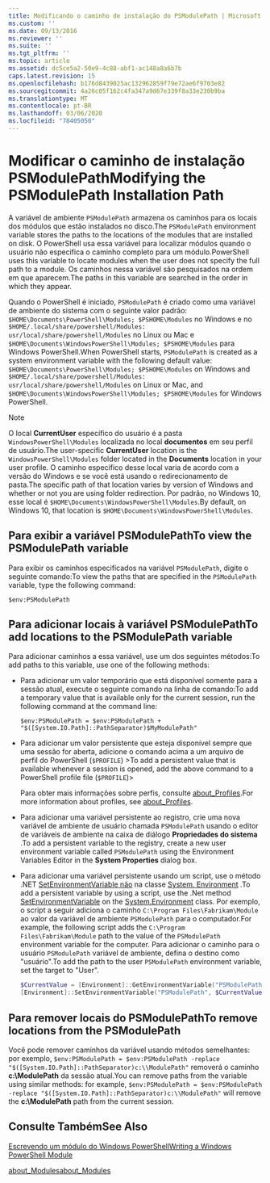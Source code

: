 ```yaml
---
title: Modificando o caminho de instalação do PSModulePath | Microsoft Docs
ms.custom: ''
ms.date: 09/13/2016
ms.reviewer: ''
ms.suite: ''
ms.tgt_pltfrm: ''
ms.topic: article
ms.assetid: dc5ce5a2-50e9-4c88-abf1-ac148a8a6b7b
caps.latest.revision: 15
ms.openlocfilehash: b176d8439025ac132962859f79e72ae6f9703e82
ms.sourcegitcommit: 4a26c05f162c4fa347a9d67e339f8a33e230b9ba
ms.translationtype: MT
ms.contentlocale: pt-BR
ms.lasthandoff: 03/06/2020
ms.locfileid: "78405050"
---
```

# <a name="modifying-the-psmodulepath-installation-path"></a><span data-ttu-id="b3886-102">Modificar o caminho de instalação PSModulePath</span><span class="sxs-lookup"><span data-stu-id="b3886-102">Modifying the PSModulePath Installation Path</span></span>

<span data-ttu-id="b3886-103">A variável de ambiente `PSModulePath` armazena os caminhos para os locais dos módulos que estão instalados no disco.</span><span class="sxs-lookup"><span data-stu-id="b3886-103">The `PSModulePath` environment variable stores the paths to the locations of the modules that are installed on disk.</span></span> <span data-ttu-id="b3886-104">O PowerShell usa essa variável para localizar módulos quando o usuário não especifica o caminho completo para um módulo.</span><span class="sxs-lookup"><span data-stu-id="b3886-104">PowerShell uses this variable to locate modules when the user does not specify the full path to a module.</span></span> <span data-ttu-id="b3886-105">Os caminhos nessa variável são pesquisados na ordem em que aparecem.</span><span class="sxs-lookup"><span data-stu-id="b3886-105">The paths in this variable are searched in the order in which they appear.</span></span>

<span data-ttu-id="b3886-106">Quando o PowerShell é iniciado, `PSModulePath` é criado como uma variável de ambiente do sistema com o seguinte valor padrão: `$HOME\Documents\PowerShell\Modules; $PSHOME\Modules` no Windows e no `$HOME/.local/share/powershell/Modules: usr/local/share/powershell/Modules` no Linux ou Mac e `$HOME\Documents\WindowsPowerShell\Modules; $PSHOME\Modules` para Windows PowerShell.</span><span class="sxs-lookup"><span data-stu-id="b3886-106">When PowerShell starts, `PSModulePath` is created as a system environment variable with the following default value: `$HOME\Documents\PowerShell\Modules; $PSHOME\Modules` on Windows and `$HOME/.local/share/powershell/Modules: usr/local/share/powershell/Modules` on Linux or Mac, and `$HOME\Documents\WindowsPowerShell\Modules; $PSHOME\Modules` for Windows PowerShell.</span></span>

> [!NOTE]
> <span data-ttu-id="b3886-107">O local **CurrentUser** específico do usuário é a pasta `WindowsPowerShell\Modules` localizada no local **documentos** em seu perfil de usuário.</span><span class="sxs-lookup"><span data-stu-id="b3886-107">The user-specific **CurrentUser** location is the `WindowsPowerShell\Modules` folder located in the **Documents** location in your user profile.</span></span> <span data-ttu-id="b3886-108">O caminho específico desse local varia de acordo com a versão do Windows e se você está usando o redirecionamento de pasta.</span><span class="sxs-lookup"><span data-stu-id="b3886-108">The specific path of that location varies by version of Windows and whether or not you are using folder redirection.</span></span> <span data-ttu-id="b3886-109">Por padrão, no Windows 10, esse local é `$HOME\Documents\WindowsPowerShell\Modules`.</span><span class="sxs-lookup"><span data-stu-id="b3886-109">By default, on Windows 10, that location is `$HOME\Documents\WindowsPowerShell\Modules`.</span></span>

## <a name="to-view-the-psmodulepath-variable"></a><span data-ttu-id="b3886-110">Para exibir a variável PSModulePath</span><span class="sxs-lookup"><span data-stu-id="b3886-110">To view the PSModulePath variable</span></span>

<span data-ttu-id="b3886-111">Para exibir os caminhos especificados na variável `PSModulePath`, digite o seguinte comando:</span><span class="sxs-lookup"><span data-stu-id="b3886-111">To view the paths that are specified in the `PSModulePath` variable, type the following command:</span></span>

`$env:PSModulePath`

## <a name="to-add-locations-to-the-psmodulepath-variable"></a><span data-ttu-id="b3886-112">Para adicionar locais à variável PSModulePath</span><span class="sxs-lookup"><span data-stu-id="b3886-112">To add locations to the PSModulePath variable</span></span>

<span data-ttu-id="b3886-113">Para adicionar caminhos a essa variável, use um dos seguintes métodos:</span><span class="sxs-lookup"><span data-stu-id="b3886-113">To add paths to this variable, use one of the following methods:</span></span>

- <span data-ttu-id="b3886-114">Para adicionar um valor temporário que está disponível somente para a sessão atual, execute o seguinte comando na linha de comando:</span><span class="sxs-lookup"><span data-stu-id="b3886-114">To add a temporary value that is available only for the current session, run the following command at the command line:</span></span>

  `$env:PSModulePath = $env:PSModulePath + "$([System.IO.Path]::PathSeparator)$MyModulePath"`

- <span data-ttu-id="b3886-115">Para adicionar um valor persistente que esteja disponível sempre que uma sessão for aberta, adicione o comando acima a um arquivo de perfil do PowerShell (`$PROFILE`) ></span><span class="sxs-lookup"><span data-stu-id="b3886-115">To add a persistent value that is available whenever a session is opened, add the above command to a PowerShell profile file (`$PROFILE`)></span></span>

  <span data-ttu-id="b3886-116">Para obter mais informações sobre perfis, consulte [about_Profiles](/powershell/module/microsoft.powershell.core/about/about_profiles).</span><span class="sxs-lookup"><span data-stu-id="b3886-116">For more information about profiles, see [about_Profiles](/powershell/module/microsoft.powershell.core/about/about_profiles).</span></span>

- <span data-ttu-id="b3886-117">Para adicionar uma variável persistente ao registro, crie uma nova variável de ambiente de usuário chamada `PSModulePath` usando o editor de variáveis de ambiente na caixa de diálogo **Propriedades do sistema** .</span><span class="sxs-lookup"><span data-stu-id="b3886-117">To add a persistent variable to the registry, create a new user environment variable called `PSModulePath` using the Environment Variables Editor in the **System Properties** dialog box.</span></span>

- <span data-ttu-id="b3886-118">Para adicionar uma variável persistente usando um script, use o método .NET [SetEnvironmentVariable não](https://docs.microsoft.com/dotnet/api/system.environment.setenvironmentvariable) na classe [System. Environment](https://docs.microsoft.com/dotnet/api/system.environment) .</span><span class="sxs-lookup"><span data-stu-id="b3886-118">To add a persistent variable by using a script, use the .Net method [SetEnvironmentVariable](https://docs.microsoft.com/dotnet/api/system.environment.setenvironmentvariable) on the [System.Environment](https://docs.microsoft.com/dotnet/api/system.environment) class.</span></span> <span data-ttu-id="b3886-119">Por exemplo, o script a seguir adiciona o caminho `C:\Program Files\Fabrikam\Module` ao valor da variável de ambiente `PSModulePath` para o computador.</span><span class="sxs-lookup"><span data-stu-id="b3886-119">For example, the following script adds the `C:\Program Files\Fabrikam\Module` path to the value of the `PSModulePath` environment variable for the computer.</span></span> <span data-ttu-id="b3886-120">Para adicionar o caminho para o usuário `PSModulePath` variável de ambiente, defina o destino como "usuário".</span><span class="sxs-lookup"><span data-stu-id="b3886-120">To add the path to the user `PSModulePath` environment variable, set the target to "User".</span></span>

  ```powershell
  $CurrentValue = [Environment]::GetEnvironmentVariable("PSModulePath", "Machine")
  [Environment]::SetEnvironmentVariable("PSModulePath", $CurrentValue + [System.IO.Path]::PathSeparator + "C:\Program Files\Fabrikam\Modules", "Machine")

  ```

## <a name="to-remove-locations-from-the-psmodulepath"></a><span data-ttu-id="b3886-121">Para remover locais do PSModulePath</span><span class="sxs-lookup"><span data-stu-id="b3886-121">To remove locations from the PSModulePath</span></span>

<span data-ttu-id="b3886-122">Você pode remover caminhos da variável usando métodos semelhantes: por exemplo, `$env:PSModulePath = $env:PSModulePath -replace "$([System.IO.Path]::PathSeparator)c:\\ModulePath"` removerá o caminho **c:\ModulePath** da sessão atual.</span><span class="sxs-lookup"><span data-stu-id="b3886-122">You can remove paths from the variable using similar methods: for example, `$env:PSModulePath = $env:PSModulePath -replace "$([System.IO.Path]::PathSeparator)c:\\ModulePath"` will remove the **c:\ModulePath** path from the current session.</span></span>

## <a name="see-also"></a><span data-ttu-id="b3886-123">Consulte Também</span><span class="sxs-lookup"><span data-stu-id="b3886-123">See Also</span></span>

[<span data-ttu-id="b3886-124">Escrevendo um módulo do Windows PowerShell</span><span class="sxs-lookup"><span data-stu-id="b3886-124">Writing a Windows PowerShell Module</span></span>](./writing-a-windows-powershell-module.md)

[<span data-ttu-id="b3886-125">about_Modules</span><span class="sxs-lookup"><span data-stu-id="b3886-125">about_Modules</span></span>](/powershell/module/microsoft.powershell.core/about/about_modules)
